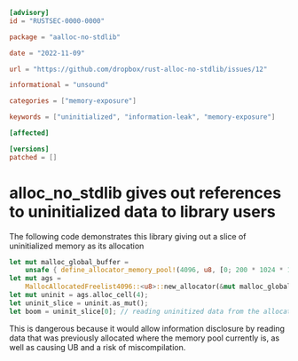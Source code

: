 ```toml
[advisory]
id = "RUSTSEC-0000-0000"

package = "aalloc-no-stdlib"

date = "2022-11-09"

url = "https://github.com/dropbox/rust-alloc-no-stdlib/issues/12"

informational = "unsound"

categories = ["memory-exposure"]

keywords = ["uninitialized", "information-leak", "memory-exposure"]

[affected]

[versions]
patched = []
```

# alloc_no_stdlib gives out references to uninitialized data to library users

The following code demonstrates this library giving out a slice of uninitialized memory as its allocation 

```rust
let mut malloc_global_buffer =
	unsafe { define_allocator_memory_pool!(4096, u8, [0; 200 * 1024 * 1024], malloc) };
let mut ags =
	MallocAllocatedFreelist4096::<u8>::new_allocator(&mut malloc_global_buffer.data, bzero);
let mut uninit = ags.alloc_cell(4);
let uninit_slice = uninit.as_mut();
let boom = uninit_slice[0]; // reading uninitized data from the allocation
```

This is dangerous because it would allow information disclosure by reading data that was previously allocated where the memory pool currently is, as well as causing UB and a risk of miscompilation.